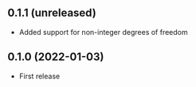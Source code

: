 ## 0.1.1 (unreleased)

- Added support for non-integer degrees of freedom

## 0.1.0 (2022-01-03)

- First release
